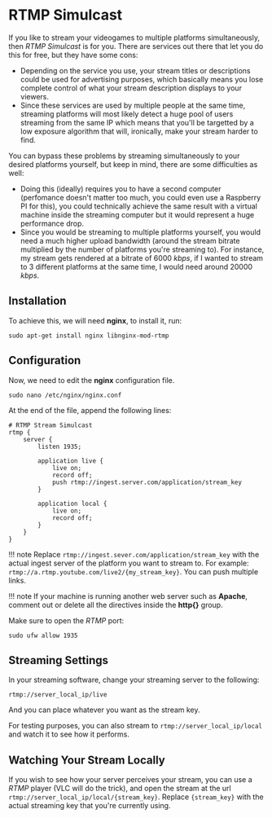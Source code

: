 # RTMP Simulcast

If you like to stream your videogames to multiple platforms simultaneously, then *RTMP Simulcast* is for you. There are services out there that let you do this for free, but they have some cons:

* Depending on the service you use, your stream titles or descriptions could be used for advertising purposes, which basically means you lose complete control of what your stream description displays to your viewers.
* Since these services are used by multiple people at the same time, streaming platforms will most likely detect a huge pool of users streaming from the same IP which means that you'll be targetted by a low exposure algorithm that will, ironically, make your stream harder to find.

You can bypass these problems by streaming simultaneously to your desired platforms yourself, but keep in mind, there are some difficulties as well:

* Doing this (ideally) requires you to have a second computer (perfomance doesn't matter too much, you could even use a Raspberry PI for this), you could technically achieve the same result with a virtual machine inside the streaming computer but it would represent a huge performance drop.
* Since you would be streaming to multiple platforms yourself, you would need a much higher upload bandwidth (around the stream bitrate multiplied by the number of platforms you're streaming to). For instance, my stream gets rendered at a bitrate of 6000 *kbps*, if I wanted to stream to 3 different platforms at the same time, I would need around 20000 *kbps*.

## Installation

To achieve this, we will need **nginx**, to install it, run:

```
sudo apt-get install nginx libnginx-mod-rtmp
```

## Configuration

Now, we need to edit the **nginx** configuration file.

```
sudo nano /etc/nginx/nginx.conf
```

At the end of the file, append the following lines:

```
# RTMP Stream Simulcast
rtmp {
	server {
		listen 1935;
		
		application live {
			live on;
			record off;
			push rtmp://ingest.server.com/application/stream_key
		}

		application local {
			live on;
			record off;
		}
	}
}
```

!!! note
	Replace `rtmp://ingest.sever.com/application/stream_key` with the actual ingest server of the 	platform you want to stream to. For example: `rtmp://a.rtmp.youtube.com/live2/{my_stream_key}`. You can push multiple links.

!!! note
	If your machine is running another web server such as **Apache**, comment out or delete all the directives inside the **http{}** group.

Make sure to open the *RTMP* port:

```
sudo ufw allow 1935
```

## Streaming Settings

In your streaming software, change your streaming server to the following:

```
rtmp://server_local_ip/live
```

And you can place whatever you want as the stream key.

For testing purposes, you can also stream to `rtmp://server_local_ip/local` and watch it to see how it performs.

## Watching Your Stream Locally

If you wish to see how your server perceives your stream, you can use a *RTMP* player (VLC will do the trick), and open the stream at the url `rtmp://server_local_ip/local/{stream_key}`. Replace `{stream_key}` with the actual streaming key that you're currently using.
